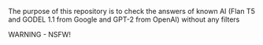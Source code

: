 The purpose of this repository is to check the answers of known AI (Flan T5 and GODEL 1.1 from Google and GPT-2 from OpenAI) without any filters

WARNING - NSFW!
